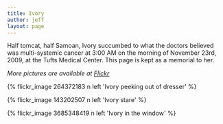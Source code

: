 ```yaml
---
title: Ivory
author: jeff
layout: page
---
```


Half tomcat, half Samoan, Ivory succumbed to what the doctors believed was multi-systemic cancer at 3:00 AM on the morning of November 23rd, 2009, at the Tufts Medical Center. This page is kept as a memorial to her.

*More pictures are available at [Flickr](http://www.flickr.com/photos/whatsyourmeme/tags/ivory)*

{% flickr_image 264372183 n left 'Ivory peeking out of dresser' %}

{% flickr_image 143202507 n left 'Ivory stare' %}

{% flickr_image 3685348419 n left 'Ivory in the window' %}

